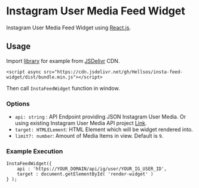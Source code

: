 # Instagram User Media Feed Widget

Instagram User Media Feed Widget using [React.js](https://reactjs.org).

## Usage

Import [library](https://cdn.jsdelivr.net/gh/Hellsos/insta-feed-widget/dist/bundle.min.js) for example from [JSDelivr](https://www.jsdelivr.com/) CDN.

`<script async src="https://cdn.jsdelivr.net/gh/Hellsos/insta-feed-widget/dist/bundle.min.js"></script>`

Then call `InstaFeedWidget` function in window.

### Options

- `api: string` : API Endpoint providing JSON Instagram User Media. Or using existing Instagram User Media API project [Link](https://github.com/Hellsos/deno-insta-feed).
- `target: HTMLELement`: HTML Element which will be widget rendered into.
- `limit?: number`: Amount of Media Items in view. Default is `9`.

### Example Execution

```
InstaFeedWidget({
    api : 'https://YOUR_DOMAIN/api/ig/user/YOUR_IG_USER_ID',
    target : document.getElementById( 'render-widget' )
} );
```
